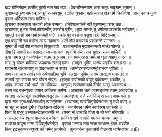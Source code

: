 

  
ब्रह्म योनिर्महान् आसीत् कुशो नाम महा तपाः ।वैदर्भ्याम्जनयाम् आस चतुरः सदृशान् सुतान्  ॥   
कुशाम्बङ्कुश नाभञ्च;आधूर्त रजसंवसुम् ।दीप्ति युक्तान् महोत्साहान् क्षत्र धर्म चिकीर्षया ।तान् उवाच कुशः पुत्रान् धर्मिष्ठान् सत्य वादिनः ।  
कुशस्य वचनंश्रुत्वा चत्वारो लोक सम्मताः ।निवेशञ्चक्रिरे सर्वे पुराणाम्नृ वरास् तदा  ॥   
कुशाम्बस् तु महा तेजाःकौशाम्बीम् अकरोत् पुरीम् ।कुश नाभस् तु धर्मात्मा परञ्चक्रे महोदयम्  ॥   
आधूर्त रजसो राम धर्मारंयम्मही पतिः ।चक्रे पुर वरंराजा वसुश् चक्रे गिरि व्रजम्  ॥   
एषा वसुमती राम वसोस् तस्य महात्मनः ।एते शैल वराःपञ्च प्रकाशन्ते समन्ततः  ॥   
सुमागधी नदी रंया मागधान् विश्रुताययौ ।पञ्चानाम्शैल मुख्यानाम्मध्ये मालेव शोभते  ॥   
सैषा हि मागधी राम वसोस् तस्य महात्मनः ।पूर्वाभिचरिता राम सुक्षेत्रा सस्य मालिनी  ॥   
कुश नाभस् तु राजर्षिष्कंया शतम् अनुत्तमम् ।जनयाम् आस धर्मात्मा घृताच्याम्रघु नन्दन  ॥   
तास् तु यौवन शालिम्यो रूपवत्यः स्वलङ्कृताः ।उद्यान भूमिम् आगंय प्रावृषीव शत ह्रदाः  ॥   
गायन्त्यो नृत्यमानाश् च वादयन्त्यश् च राघव ।आमोदम्परमञ्जग्मुर्वराभरण भूषिताः  ॥   
अथ ताश् चारु सर्वाङ्ग्यो रूपेणाप्रतिमा भुवि ।उद्यान भूमिम् आगंय तारा;इव घनान्तरे  ॥   
ताःसर्व गुण सम्पन्ना रूप यौवन संयुताः ।दृष्ट्वा सर्वात्मको वायुर् इदंवचनम् अब्रवीत्  ॥   
अहंवः कामये सर्वा भार्या मम भविष्यथ ।मानुषस् त्यज्यताम्भावो दीर्घम् आयुर् अवाप्स्यथ  ॥   
तस्य तद् वचनंश्रुत्वा वायोर् अक्लिष्ट कर्मणः ।अपहास्य ततो वाक्यङ्कंया शतम् अथाब्रवीत्  ॥   
अन्तश् चरसि भूतानाम्सर्वेषाम्त्वंसुरोत्तम ।प्रभावज्ञाश् च ते सर्वाःकिम् अस्मान् अवमंयसे  ॥   
कुश नाभ सुताःसर्वाःसमर्थास् त्वाम्सुरोत्तम ।स्थानाच् च्यावयितुम्देवंरक्षामस् तु तपो वयम्  ॥   
मा भूत् स कालो दुर्मेधः पितरंसत्य वादिनम् ।नावमंयस्व धर्मेण स्वयंवरम् उपास्महे  ॥   
पिता हि प्रभुर् अस्माकन्दैवतम्परमंहि सः ।यस्य नो दास्यति पिता स नो भर्ता भविष्यति  ॥   
तासाम्तद् वचनंश्रुत्वा वायुष्परम कोपनः ।प्रविश्य सर्व गात्राणि बभञ्ज भगवान् प्रभुः  ॥   
ताःकंया वायुना भग्ना विविशुर्नृपतेर्गृहम् ।दृष्ट्वा भग्नास् तदा राजा सम्भ्रान्त;इदम् अब्रवीत्  ॥   
किम् इदङ्कथ्यताम्पुत्र्यः को धर्मम् अवमंयते ।कुब्जाःकेन कृताःसर्वा वेष्टन्त्यो नाभिभाषथ  ॥ (E)  
